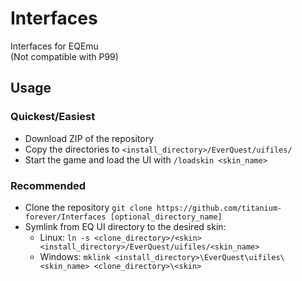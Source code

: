# Interfaces
Interfaces for EQEmu  
(Not compatible with P99)

## Usage
### Quickest/Easiest
- Download ZIP of the repository 
- Copy the directories to `<install_directory>/EverQuest/uifiles/`
- Start the game and load the UI with `/loadskin <skin_name>`
### Recommended
- Clone the repository `git clone https://github.com/titanium-forever/Interfaces [optional_directory_name]`  
- Symlink from EQ UI directory to the desired skin:  
  - Linux: `ln -s <clone_directory>/<skin> <install_directory>/EverQuest/uifiles/<skin_name>`  
  - Windows: `mklink <install_directory>\EverQuest\uifiles\<skin_name> <clone_directory>\<skin>`  